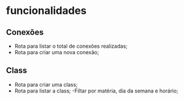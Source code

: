 # funcionalidades

## Conexões

- Rota para listar o total de conexões realizadas;
- Rota para criar uma nova conexão;

## Class

- Rota para criar uma class;
- Rota para listar a class;
  -Filtar por matéria, dia da semana e horário;
